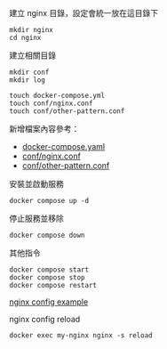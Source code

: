 建立 nginx 目錄，設定會統一放在這目錄下
```shell=
mkdir nginx
cd nginx
```

建立相關目錄
```shell=
mkdir conf
mkdir log

touch docker-compose.yml
touch conf/nginx.conf
touch conf/other-pattern.conf
```

新增檔案內容參考：
- [docker-compose.yaml](docker-compose.yaml)
- [conf/nginx.conf](conf/nginx.conf)
- [conf/other-pattern.conf](conf/other-pattern.conf)

安裝並啟動服務
```shell=
docker compose up -d
```

停止服務並移除
```shell=
docker compose down
```

其他指令
```shell=
docker compose start
docker compose stop
docker compose restart
```

[nginx config example](https://www.nginx.com/resources/wiki/start/)

nginx config reload
```shell=
docker exec my-nginx nginx -s reload
```
